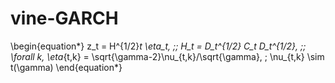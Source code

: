# vine-GARCH
\begin{equation*}
z_t = H^{1/2}_t \eta_t, \;\; H_t = D_t^{1/2} C_t D_t^{1/2}, \;\; \forall k, \eta_{t,k} = \sqrt{\gamma-2}\nu_{t,k}/\sqrt{\gamma}, \; \nu_{t,k} \sim t(\gamma)
\end{equation*}
